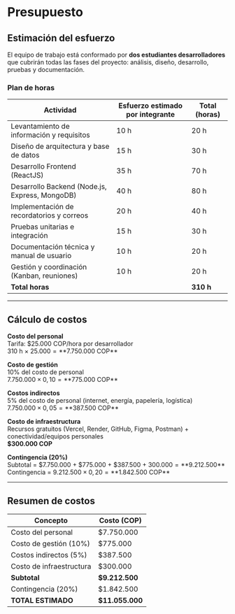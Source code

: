 # Presupuesto

## Estimación del esfuerzo
El equipo de trabajo está conformado por **dos estudiantes desarrolladores** que cubrirán todas las fases del proyecto: análisis, diseño, desarrollo, pruebas y documentación.

### Plan de horas

| Actividad                                      | Esfuerzo estimado por integrante | Total (horas) |
|-----------------------------------------------|----------------------------------|---------------|
| Levantamiento de información y requisitos     | 10 h                             | 20 h          |
| Diseño de arquitectura y base de datos        | 15 h                             | 30 h          |
| Desarrollo Frontend (ReactJS)                 | 35 h                             | 70 h          |
| Desarrollo Backend (Node.js, Express, MongoDB)| 40 h                             | 80 h          |
| Implementación de recordatorios y correos     | 20 h                             | 40 h          |
| Pruebas unitarias e integración               | 15 h                             | 30 h          |
| Documentación técnica y manual de usuario     | 10 h                             | 20 h          |
| Gestión y coordinación (Kanban, reuniones)    | 10 h                             | 20 h          |
| **Total horas**                                |                                  | **310 h**     |

---

## Cálculo de costos

**Costo del personal**  
Tarifa: $25.000 COP/hora por desarrollador  
310 h × $25.000 = **$7.750.000 COP**

**Costo de gestión**  
10% del costo de personal  
$7.750.000 × 0,10 = **$775.000 COP**

**Costos indirectos**  
5% del costo de personal (internet, energía, papelería, logística)  
$7.750.000 × 0,05 = **$387.500 COP**

**Costo de infraestructura**  
Recursos gratuitos (Vercel, Render, GitHub, Figma, Postman) + conectividad/equipos personales  
**$300.000 COP**

**Contingencia (20%)**  
Subtotal = $7.750.000 + $775.000 + $387.500 + $300.000 = **$9.212.500**  
Contingencia = $9.212.500 × 0,20 = **$1.842.500 COP**

---

## Resumen de costos

| Concepto                 | Costo (COP)    |
|--------------------------|----------------|
| Costo del personal       | $7.750.000     |
| Costo de gestión (10%)   | $775.000       |
| Costos indirectos (5%)   | $387.500       |
| Costo de infraestructura | $300.000       |
| **Subtotal**             | **$9.212.500** |
| Contingencia (20%)       | $1.842.500     |
| **TOTAL ESTIMADO**       | **$11.055.000** |
